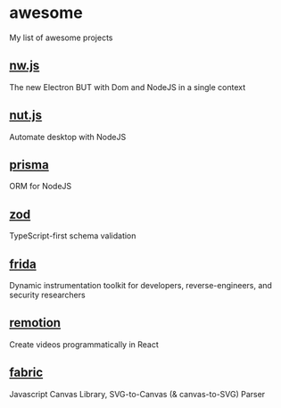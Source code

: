 # awesome
My list of awesome projects

## [nw.js](https://github.com/nwjs/nw.js)
The new Electron BUT with Dom and NodeJS in a single context

## [nut.js](https://github.com/nut-tree/nut.js)
Automate desktop with NodeJS

## [prisma](https://github.com/prisma/prisma)
ORM for NodeJS

## [zod](https://github.com/colinhacks/zod)
TypeScript-first schema validation

## [frida](https://github.com/frida/frida)
Dynamic instrumentation toolkit for developers, reverse-engineers, and security researchers

## [remotion](https://github.com/remotion-dev/remotion)
Create videos programmatically in React

## [fabric](https://github.com/fabricjs/fabric.js)
Javascript Canvas Library, SVG-to-Canvas (& canvas-to-SVG) Parser
